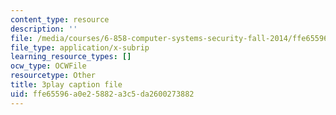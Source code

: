 ```yaml
---
content_type: resource
description: ''
file: /media/courses/6-858-computer-systems-security-fall-2014/ffe65596a0e25882a3c5da2600273882_XMEFdofERLI.vtt
file_type: application/x-subrip
learning_resource_types: []
ocw_type: OCWFile
resourcetype: Other
title: 3play caption file
uid: ffe65596-a0e2-5882-a3c5-da2600273882
---
```

